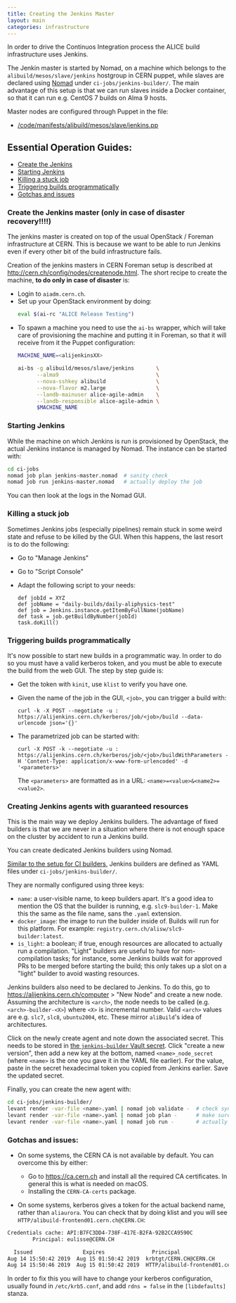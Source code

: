 ```yaml
---
title: Creating the Jenkins Master
layout: main
categories: infrastructure
---
```


In order to drive the Continuos Integration process the ALICE build infrastructure uses Jenkins. 

The Jenkin master is started by Nomad, on a machine which belongs to the `alibuild/mesos/slave/jenkins` hostgroup in CERN puppet, while slaves are declared using [Nomad](infrastructure-nomad.md) under `ci-jobs/jenkins-builder/`.
The main advantage of this setup is that we can run slaves inside a Docker container, so that it can run e.g. CentOS 7 builds on Alma 9 hosts.

Master nodes are configured through Puppet in the file:

- [/code/manifests/alibuild/mesos/slave/jenkins.pp](https://gitlab.cern.ch/ai/it-puppet-hostgroup-alibuild/blob/master/code/manifests/mesos/slave/jenkins.pp)

## Essential Operation Guides:

* [Create the Jenkins](#create-the-jenkins-master-only-in-case-of-disaster-recovery)
* [Starting Jenkins](#starting-jenkins)
* [Killing a stuck job](#killing-a-stuck-job)
* [Triggering builds programmatically](#triggering-builds-programmatically)
* [Gotchas and issues](#gotchas-and-issues)

### Create the Jenkins master (only in case of disaster recovery!!!!)

The jenkins master is created on top of the usual OpenStack / Foreman
infrastructure at CERN. This is because we want to be able to run Jenkins even
if every other bit of the build infrastructure fails.

Creation of the jenkins masters in CERN Foreman setup is described at
<http://cern.ch/config/nodes/createnode.html>. The short recipe to create the machine,
**to do only in case of disaster** is:

- Login to `aiadm.cern.ch`.
- Set up your OpenStack environment by doing:
  ```bash
  eval $(ai-rc "ALICE Release Testing")
  ```
- To spawn a machine you need to use the `ai-bs` wrapper, which will take
  care of provisioning the machine and putting it in Foreman, so that it will
  receive from it the Puppet configuration:
  ```bash
  MACHINE_NAME=<alijenkinsXX>

  ai-bs -g alibuild/mesos/slave/jenkins       \
        --alma9                               \
        --nova-sshkey alibuild                \
        --nova-flavor m2.large                \
        --landb-mainuser alice-agile-admin    \
        --landb-responsible alice-agile-admin \
        $MACHINE_NAME
  ```

### Starting Jenkins

While the machine on which Jenkins is run is provisioned by OpenStack, the actual Jenkins instance is managed by Nomad.
The instance can be started with:

```bash
cd ci-jobs
nomad job plan jenkins-master.nomad  # sanity check
nomad job run jenkins-master.nomad   # actually deploy the job
```

You can then look at the logs in the Nomad GUI.

### Killing a stuck job

Sometimes Jenkins jobs (especially pipelines) remain stuck in some weird state
and refuse to be killed by the GUI. When this happens, the last resort is to do the following:

* Go to "Manage Jenkins"
* Go to "Script Console"
* Adapt the following script to your needs:

      def jobId = XYZ
      def jobName = "daily-builds/daily-aliphysics-test"
      def job = Jenkins.instance.getItemByFullName(jobName)
      def task = job.getBuildByNumber(jobId)
      task.doKill()

### Triggering builds programmatically

It's now possible to start new builds in a programmatic way. In order to do so you must
have a valid kerberos token, and you must be able to execute the build from the web GUI.
The step by step guide is:

* Get the token with `kinit`, use `klist` to verify you have one.
* Given the name of the job in the GUI, `<job>`, you can trigger a build with:
      
      curl -k -X POST --negotiate -u : https://alijenkins.cern.ch/kerberos/job/<job>/build --data-urlencode json='{}'

* The parametrized job can be started with:

      curl -X POST -k --negotiate -u : https://alijenkins.cern.ch/kerberos/job/<job>/buildWithParameters -H 'Content-Type: application/x-www-form-urlencoded' -d '<parameters>'

  The `<parameters>` are formatted as in a URL: `<name>=<value>&<name2>=<value2>`.

### Creating Jenkins agents with guaranteed resources

This is the main way we deploy Jenkins builders.
The advantage of fixed builders is that we are never in a situation where there is not enough space on the cluster by accident to run a Jenkins build.

You can create dedicated Jenkins builders using Nomad.

[Similar to the setup for CI builders](infrastructure-nomad.md#complex-templated-job-declarations-eg-ci),
Jenkins builders are defined as YAML files under `ci-jobs/jenkins-builder/`.

They are normally configured using three keys:

- `name`: a user-visible name, to keep builders apart. It's a good idea to mention the OS that the builder is running, e.g. `slc9-builder-1`.
  Make this the same as the file name, sans the `.yaml` extension.
- `docker_image`: the image to run the builder inside of.
  Builds will run for this platform.
  For example: `registry.cern.ch/alisw/slc9-builder:latest`.
- `is_light`: a boolean; if true, enough resources are allocated to actually run a compilation.
  "Light" builders are useful to have for non-compilation tasks; for instance, some Jenkins builds wait for approved PRs to be merged before starting the build; this only takes up a slot on a "light" builder to avoid wasting resources.

Jenkins builders also need to be declared to Jenkins.
To do this, go to <https://alijenkins.cern.ch/computer> > "New Node" and create a new node.
Assuming the architecture is `<arch>`, the node needs to be called (e.g. `<arch>-builder-<X>`) where `<X>` is incremental number.
Valid `<arch>` values are e.g. `slc7`, `slc8`, `ubuntu2004`, etc. These mirror `aliBuild`'s idea of architectures.

Click on the newly create agent and note down the associated secret.
This needs to be stored in [the `jenkins-builder` Vault secret](https://alivault.cern.ch/ui/vault/secrets/kv/kv/jenkins-builder/details).
Click "create a new version", then add a new key at the bottom, named `<name>_node_secret` (where `<name>` is the one you gave it in the YAML file earlier).
For the value, paste in the secret hexadecimal token you copied from Jenkins earlier.
Save the updated secret.

Finally, you can create the new agent with:

```bash
cd ci-jobs/jenkins-builder/
levant render -var-file <name>.yaml | nomad job validate -  # check syntax
levant render -var-file <name>.yaml | nomad job plan -      # make sure job can be scheduled
levant render -var-file <name>.yaml | nomad job run -       # actually run job
```

### Gotchas and issues:

* On some systems, the CERN CA is not available by default. You can overcome this by either:
  * Go to <https://ca.cern.ch> and install all the required CA certificates. In general this is what is needed on macOS.
  * Installing the `CERN-CA-certs` package.

* On some systems, kerberos gives a token for the actual backend name, rather than `aliaurora`. You can check that by doing klist and you will see `HTTP/alibuild-frontend01.cern.ch@CERN.CH`:

```bash
Credentials cache: API:B7FC3DD4-738F-417E-B2FA-92B2CCA9590C
        Principal: eulisse@CERN.CH

  Issued                Expires               Principal
Aug 14 15:50:42 2019  Aug 15 01:50:42 2019  krbtgt/CERN.CH@CERN.CH
Aug 14 15:50:46 2019  Aug 15 01:50:42 2019  HTTP/alibuild-frontend01.cern.ch@CERN.CH
```

In order to fix this you will have to change your kerberos configuration, usually found in `/etc/krb5.conf`, and add `rdns = false` in the `[libdefaults]` stanza.
